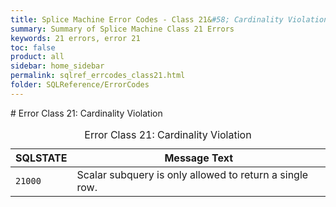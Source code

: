 ```yaml
---
title: Splice Machine Error Codes - Class 21&#58; Cardinality Violations
summary: Summary of Splice Machine Class 21 Errors
keywords: 21 errors, error 21
toc: false
product: all
sidebar: home_sidebar
permalink: sqlref_errcodes_class21.html
folder: SQLReference/ErrorCodes
---
```

<section>
<div class="TopicContent" data-swiftype-index="true" markdown="1">
# Error Class 21: Cardinality Violation

<table>
                <caption>Error Class 21: Cardinality Violation</caption>
                <thead>
                    <tr>
                        <th>SQLSTATE</th>
                        <th>Message Text</th>
                    </tr>
                </thead>
                <tbody>
                    <tr>
                        <td><code>21000</code></td>
                        <td>Scalar subquery is only allowed to return a single row.</td>
                    </tr>
                </tbody>
            </table>
</div>
</section>


